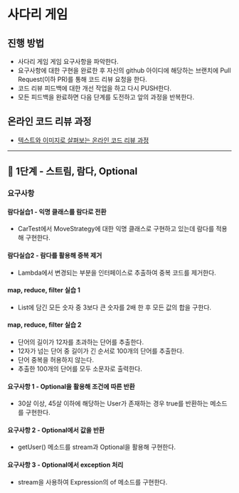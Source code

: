 # 사다리 게임
## 진행 방법
* 사다리 게임 게임 요구사항을 파악한다.
* 요구사항에 대한 구현을 완료한 후 자신의 github 아이디에 해당하는 브랜치에 Pull Request(이하 PR)를 통해 코드 리뷰 요청을 한다.
* 코드 리뷰 피드백에 대한 개선 작업을 하고 다시 PUSH한다.
* 모든 피드백을 완료하면 다음 단계를 도전하고 앞의 과정을 반복한다.

## 온라인 코드 리뷰 과정
* [텍스트와 이미지로 살펴보는 온라인 코드 리뷰 과정](https://github.com/nextstep-step/nextstep-docs/tree/master/codereview)
---
## 🚀 1단계 - 스트림, 람다, Optional
### 요구사항
#### 람다실습1 - 익명 클래스를 람다로 전환
* CarTest에서 MoveStrategy에 대한 익명 클래스로 구현하고 있는데 람다를 적용해 구현한다.
#### 람다실습2 - 람다를 활용해 중복 제거
* Lambda에서 변경되는 부분을 인터페이스로 추출하여 중복 코드를 제거한다.
#### map, reduce, filter 실습 1
* List에 담긴 모든 숫자 중 3보다 큰 숫자를 2배 한 후 모든 값의 합을 구한다.
#### map, reduce, filter 실습 2
* 단어의 길이가 12자를 초과하는 단어를 추출한다.
* 12자가 넘는 단어 중 길이가 긴 순서로 100개의 단어를 추출한다.
* 단어 중복을 허용하지 않는다.
* 추출한 100개의 단어를 모두 소문자로 출력한다.
#### 요구사항 1 - Optional을 활용해 조건에 따른 반환
* 30살 이상, 45살 이하에 해당하는 User가 존재하는 경우 true를 반환하는 메소드를 구현한다.
#### 요구사항 2 - Optional에서 값을 반환
* getUser() 메소드를 stream과 Optional을 활용해 구현한다.
#### 요구사항 3 - Optional에서 exception 처리
* stream을 사용하여 Expression의 of 메소드를 구현한다.

